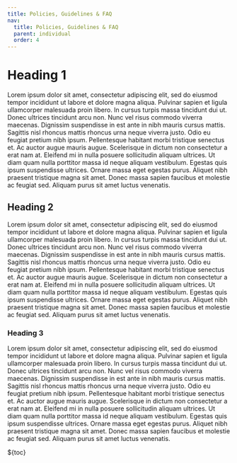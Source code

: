 ```yaml
---
title: Policies, Guidelines & FAQ
nav:
  title: Policies, Guidelines & FAQ
  parent: individual
  order: 4
---
```


# Heading 1

Lorem ipsum dolor sit amet, consectetur adipiscing elit, sed do eiusmod tempor incididunt ut labore et dolore magna aliqua. Pulvinar sapien et ligula ullamcorper malesuada proin libero. In cursus turpis massa tincidunt dui ut. Donec ultrices tincidunt arcu non. Nunc vel risus commodo viverra maecenas. Dignissim suspendisse in est ante in nibh mauris cursus mattis. Sagittis nisl rhoncus mattis rhoncus urna neque viverra justo. Odio eu feugiat pretium nibh ipsum. Pellentesque habitant morbi tristique senectus et. Ac auctor augue mauris augue. Scelerisque in dictum non consectetur a erat nam at. Eleifend mi in nulla posuere sollicitudin aliquam ultrices. Ut diam quam nulla porttitor massa id neque aliquam vestibulum. Egestas quis ipsum suspendisse ultrices. Ornare massa eget egestas purus. Aliquet nibh praesent tristique magna sit amet. Donec massa sapien faucibus et molestie ac feugiat sed. Aliquam purus sit amet luctus venenatis.

## Heading 2

Lorem ipsum dolor sit amet, consectetur adipiscing elit, sed do eiusmod tempor incididunt ut labore et dolore magna aliqua. Pulvinar sapien et ligula ullamcorper malesuada proin libero. In cursus turpis massa tincidunt dui ut. Donec ultrices tincidunt arcu non. Nunc vel risus commodo viverra maecenas. Dignissim suspendisse in est ante in nibh mauris cursus mattis. Sagittis nisl rhoncus mattis rhoncus urna neque viverra justo. Odio eu feugiat pretium nibh ipsum. Pellentesque habitant morbi tristique senectus et. Ac auctor augue mauris augue. Scelerisque in dictum non consectetur a erat nam at. Eleifend mi in nulla posuere sollicitudin aliquam ultrices. Ut diam quam nulla porttitor massa id neque aliquam vestibulum. Egestas quis ipsum suspendisse ultrices. Ornare massa eget egestas purus. Aliquet nibh praesent tristique magna sit amet. Donec massa sapien faucibus et molestie ac feugiat sed. Aliquam purus sit amet luctus venenatis.

### Heading 3

Lorem ipsum dolor sit amet, consectetur adipiscing elit, sed do eiusmod tempor incididunt ut labore et dolore magna aliqua. Pulvinar sapien et ligula ullamcorper malesuada proin libero. In cursus turpis massa tincidunt dui ut. Donec ultrices tincidunt arcu non. Nunc vel risus commodo viverra maecenas. Dignissim suspendisse in est ante in nibh mauris cursus mattis. Sagittis nisl rhoncus mattis rhoncus urna neque viverra justo. Odio eu feugiat pretium nibh ipsum. Pellentesque habitant morbi tristique senectus et. Ac auctor augue mauris augue. Scelerisque in dictum non consectetur a erat nam at. Eleifend mi in nulla posuere sollicitudin aliquam ultrices. Ut diam quam nulla porttitor massa id neque aliquam vestibulum. Egestas quis ipsum suspendisse ultrices. Ornare massa eget egestas purus. Aliquet nibh praesent tristique magna sit amet. Donec massa sapien faucibus et molestie ac feugiat sed. Aliquam purus sit amet luctus venenatis.

${toc}
